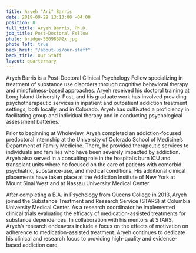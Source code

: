 ```yaml
---
title: Aryeh "Ari" Barris
date: 2019-09-29 13:13:00 -04:00
position: 8
full_title: Aryeh Barris, Ph.D.
job_title: Post-Doctoral Fellow
photo: bridge-560983@2x.jpg
photo_left: true
back_href: "/about-us/our-staff"
back_title: Our Staff
layout: quarternary
---
```


Aryeh Barris is a Post-Doctoral Clinical Psychology Fellow specializing in treatment of substance use disorders through cognitive behavioral therapy and mindfulness-based approaches. Aryeh received his doctoral training at Long Island University-Post, and his graduate work has involved providing psychotherapeutic services in inpatient and outpatient addiction treatment settings, both locally, and in Colorado. Aryeh has cultivated a proficiency in facilitating group and individual therapy and in conducting psychological assessment batteries.

Prior to beginning at Wholeview, Aryeh completed an addiction-focused predoctoral internship at the University of Colorado School of Medicine’s Department of Family Medicine. There, he provided therapeutic services to individuals and families who have been severely impacted by addiction. Aryeh also served in a consulting role in the hospital’s burn ICU and transplant units where he focused on the care of patients with comorbid psychiatric, substance-use, and medical conditions. His additional clinical placements have taken place at the Addiction Institute of New York at Mount Sinai West and at Nassau University Medical Center.

After completing a B.A. in Psychology from Queens College in 2013, Aryeh joined the Substance Treatment and Research Service (STARS) at Columbia University Medical Center. As a research coordinator he implemented clinical trials evaluating the efficacy of medication-assisted treatments for substance dependences. In collaboration with his mentors at STARS, Aryeh’s research endeavors include a focus on the effects of motivation on adherence to medication-assisted treatment. Aryeh continues to dedicate his clinical and research focus to providing high-quality and evidence-based addiction care.
